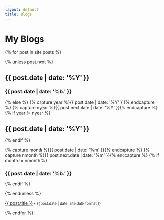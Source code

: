 ```yaml
---
layout: default
title: Blogs
---
```


# My Blogs

{% for post in site.posts %}

<div class="mainpage2">

{% unless post.next %}
<h2>{{ post.date | date: '%Y' }}</h2>

<div class="leftcolumn2">
<h3>{{ post.date | date: '%b.' }}</h3> 
</div>

{% else %}
  {% capture year %}{{ post.date | date: '%Y' }}{% endcapture %}
  {% capture nyear %}{{ post.next.date | date: '%Y' }}{% endcapture %}
  {% if year != nyear %}
  <h2>{{ post.date | date: '%Y' }}</h2>
  {% endif %}
  
  {% capture month %}{{ post.date | date: '%m' }}{% endcapture %}
  {% capture nmonth %}{{ post.next.date | date: '%m' }}{% endcapture %}
  {% if month != nmonth %}
  <div class="leftcolumn2">
  <h3>{{ post.date | date: '%b.' }}</h3> 
  </div>
  {% endif %}
  
{% endunless %}

<div class="rightcolumn2">
<p><a href="{{ post.url | prepend: site.baseurl }}">{{ post.title }}</a><small> • {{ post.date | date: site.date_format }}</small></p>
</div>

</div>

{% endfor %}


